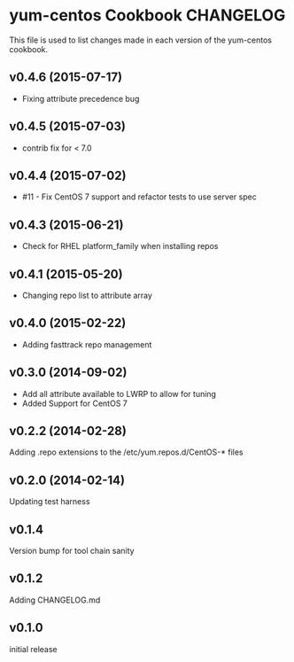 yum-centos Cookbook CHANGELOG
======================
This file is used to list changes made in each version of the yum-centos cookbook.

v0.4.6 (2015-07-17)
-------------------
- Fixing attribute precedence bug

v0.4.5 (2015-07-03)
-------------------
- contrib fix for < 7.0

v0.4.4 (2015-07-02)
-------------------
- #11 - Fix CentOS 7 support and refactor tests to use server spec

v0.4.3 (2015-06-21)
-------------------
- Check for RHEL platform_family when installing repos

v0.4.1 (2015-05-20)
-------------------
- Changing repo list to attribute array

v0.4.0 (2015-02-22)
-------------------
- Adding fasttrack repo management

v0.3.0 (2014-09-02)
-------------------
- Add all attribute available to LWRP to allow for tuning
- Added Support for CentOS 7

v0.2.2 (2014-02-28)
-------------------
Adding .repo extensions to the /etc/yum.repos.d/CentOS-* files


v0.2.0 (2014-02-14)
-------------------
Updating test harness


v0.1.4
------
Version bump for tool chain sanity


v0.1.2
------
Adding CHANGELOG.md


v0.1.0
------
initial release
